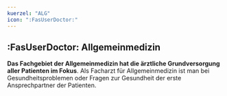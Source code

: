 ```yaml
---
kuerzel: "ALG"
icon: ":FasUserDoctor:"
---
```


## :FasUserDoctor: Allgemeinmedizin
**Das Fachgebiet der Allgemeinmedizin hat die ärztliche Grundversorgung aller Patienten im Fokus**. Als Facharzt für Allgemeinmedizin ist man bei Gesundheitsproblemen oder Fragen zur Gesundheit der erste Ansprechpartner der Patienten.